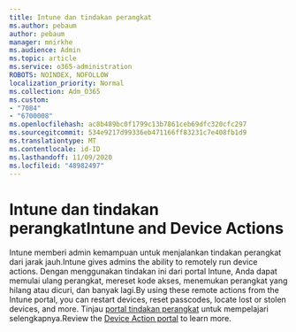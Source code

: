 ```yaml
---
title: Intune dan tindakan perangkat
ms.author: pebaum
author: pebaum
manager: mnirkhe
ms.audience: Admin
ms.topic: article
ms.service: o365-administration
ROBOTS: NOINDEX, NOFOLLOW
localization_priority: Normal
ms.collection: Adm_O365
ms.custom:
- "7084"
- "6700008"
ms.openlocfilehash: ac8b489bc0f1799c13b7861ceb69dfc320cfc297
ms.sourcegitcommit: 534e9217d99336eb471166ff83231c7e408fb1d9
ms.translationtype: MT
ms.contentlocale: id-ID
ms.lasthandoff: 11/09/2020
ms.locfileid: "48982497"
---
```

# <a name="intune-and-device-actions"></a><span data-ttu-id="390c4-102">Intune dan tindakan perangkat</span><span class="sxs-lookup"><span data-stu-id="390c4-102">Intune and Device Actions</span></span>

<span data-ttu-id="390c4-103">Intune memberi admin kemampuan untuk menjalankan tindakan perangkat dari jarak jauh.</span><span class="sxs-lookup"><span data-stu-id="390c4-103">Intune gives admins the ability to remotely run device actions.</span></span> <span data-ttu-id="390c4-104">Dengan menggunakan tindakan ini dari portal Intune, Anda dapat memulai ulang perangkat, mereset kode akses, menemukan perangkat yang hilang atau dicuri, dan banyak lagi.</span><span class="sxs-lookup"><span data-stu-id="390c4-104">By using these remote actions from the Intune portal, you can restart devices, reset passcodes, locate lost or stolen devices, and more.</span></span> <span data-ttu-id="390c4-105">Tinjau [portal tindakan perangkat](https://docs.microsoft.com/mem/intune/remote-actions/) untuk mempelajari selengkapnya.</span><span class="sxs-lookup"><span data-stu-id="390c4-105">Review the [Device Action portal](https://docs.microsoft.com/mem/intune/remote-actions/) to learn more.</span></span>
